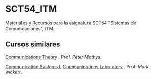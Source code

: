 # SCT54_ITM
Materiales y Recursos para la asignatura SCT54 "Sistemas de Comunicaciones", ITM.


## Cursos similares

[Communications Theory](http://ecee.colorado.edu/~mathys/ecen4242/descr.html)  . Prof. *Peter Mathys*.

[Communication Systems I](http://www.eas.uccs.edu/~mwickert/ece5625/), [Communications Laboratory](http://www.eas.uccs.edu/~mwickert/ece4670/)  . Prof. *Mark wickert*.
